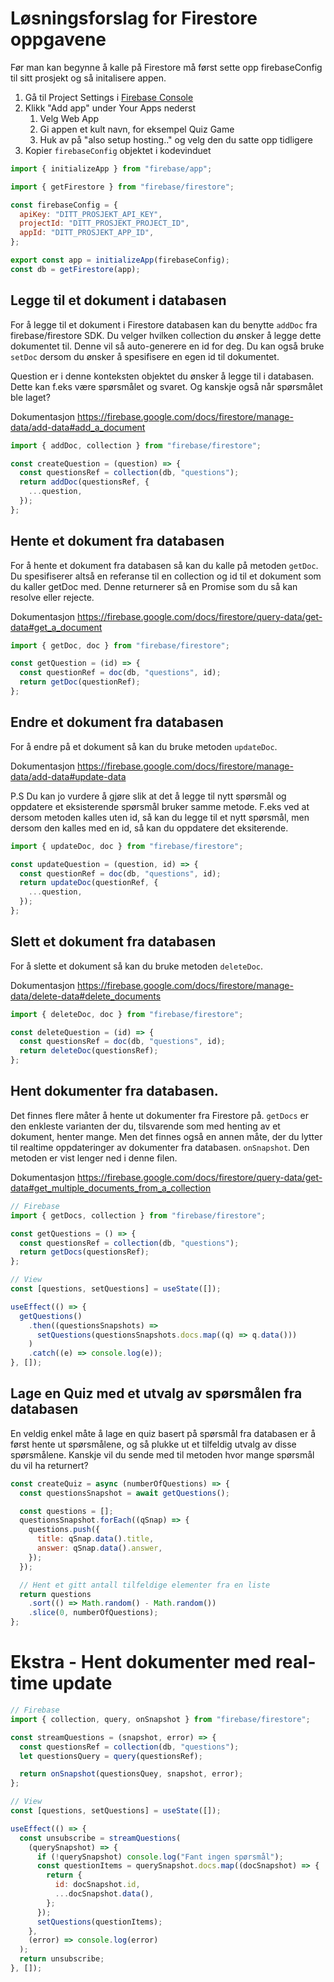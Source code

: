 # Løsningsforslag for Firestore oppgavene

Før man kan begynne å kalle på Firestore må først sette opp firebaseConfig til sitt prosjekt og så initalisere appen.

1. Gå til Project Settings i [Firebase Console](https://console.firebase.google.com)
2. Klikk "Add app" under Your Apps nederst
    1. Velg Web App
    2. Gi appen et kult navn, for eksempel Quiz Game
    3. Huk av på "also setup hosting.." og velg den du satte opp tidligere
3. Kopier `firebaseConfig` objektet i kodevinduet

```js
import { initializeApp } from "firebase/app";

import { getFirestore } from "firebase/firestore";

const firebaseConfig = {
  apiKey: "DITT_PROSJEKT_API_KEY",
  projectId: "DITT_PROSJEKT_PROJECT_ID",
  appId: "DITT_PROSJEKT_APP_ID",
};

export const app = initializeApp(firebaseConfig);
const db = getFirestore(app);
```

## Legge til et dokument i databasen

For å legge til et dokument i Firestore databasen kan du benytte `addDoc` fra firebase/firestore SDK. Du velger hvilken collection du ønsker å legge dette dokumentet til. Denne vil så auto-generere en id for deg. Du kan også bruke `setDoc` dersom du ønsker å spesifisere en egen id til dokumentet.

Question er i denne konteksten objektet du ønsker å legge til i databasen. Dette kan f.eks være spørsmålet og svaret. Og kanskje også når spørsmålet ble laget?

Dokumentasjon https://firebase.google.com/docs/firestore/manage-data/add-data#add_a_document

```js
import { addDoc, collection } from "firebase/firestore";

const createQuestion = (question) => {
  const questionsRef = collection(db, "questions");
  return addDoc(questionsRef, {
    ...question,
  });
};
```

## Hente et dokument fra databasen

For å hente et dokument fra databasen så kan du kalle på metoden `getDoc`. Du spesifiserer altså en referanse til en collection og id til et dokument som du kaller getDoc med. Denne returnerer så en Promise som du så kan resolve eller rejecte.

Dokumentasjon https://firebase.google.com/docs/firestore/query-data/get-data#get_a_document

```js
import { getDoc, doc } from "firebase/firestore";

const getQuestion = (id) => {
  const questionRef = doc(db, "questions", id);
  return getDoc(questionRef);
};
```

## Endre et dokument fra databasen

For å endre på et dokument så kan du bruke metoden `updateDoc`.

Dokumentasjon https://firebase.google.com/docs/firestore/manage-data/add-data#update-data

P.S Du kan jo vurdere å gjøre slik at det å legge til nytt spørsmål og oppdatere et eksisterende spørsmål bruker samme metode. F.eks ved at dersom metoden kalles uten id, så kan du legge til et nytt spørsmål, men dersom den kalles med en id, så kan du oppdatere det eksiterende.

```js
import { updateDoc, doc } from "firebase/firestore";

const updateQuestion = (question, id) => {
  const questionRef = doc(db, "questions", id);
  return updateDoc(questionRef, {
    ...question,
  });
};
```

## Slett et dokument fra databasen

For å slette et dokument så kan du bruke metoden `deleteDoc`.

Dokumentasjon https://firebase.google.com/docs/firestore/manage-data/delete-data#delete_documents

```js
import { deleteDoc, doc } from "firebase/firestore";

const deleteQuestion = (id) => {
  const questionsRef = doc(db, "questions", id);
  return deleteDoc(questionsRef);
};
```

## Hent dokumenter fra databasen.

Det finnes flere måter å hente ut dokumenter fra Firestore på. `getDocs` er den enkleste varianten der du, tilsvarende som med henting av et dokument, henter mange. Men det finnes også en annen måte, der du lytter til realtime oppdateringer av dokumenter fra databasen. `onSnapshot`. Den metoden er vist lenger ned i denne filen.

Dokumentasjon https://firebase.google.com/docs/firestore/query-data/get-data#get_multiple_documents_from_a_collection

```js
// Firebase
import { getDocs, collection } from "firebase/firestore";

const getQuestions = () => {
  const questionsRef = collection(db, "questions");
  return getDocs(questionsRef);
};

// View
const [questions, setQuestions] = useState([]);

useEffect(() => {
  getQuestions()
    .then((questionsSnapshots) =>
      setQuestions(questionsSnapshots.docs.map((q) => q.data()))
    )
    .catch((e) => console.log(e));
}, []);
```

## Lage en Quiz med et utvalg av spørsmålen fra databasen

En veldig enkel måte å lage en quiz basert på spørsmål fra databasen er å først hente ut spørsmålene, og så plukke ut et tilfeldig utvalg av disse spørsmålene. Kanskje vil du sende med til metoden hvor mange spørsmål du vil ha returnert?

```js
const createQuiz = async (numberOfQuestions) => {
  const questionsSnapshot = await getQuestions();

  const questions = [];
  questionsSnapshot.forEach((qSnap) => {
    questions.push({
      title: qSnap.data().title,
      answer: qSnap.data().answer,
    });
  });

  // Hent et gitt antall tilfeldige elementer fra en liste
  return questions
    .sort(() => Math.random() - Math.random())
    .slice(0, numberOfQuestions);
};
```

# Ekstra - Hent dokumenter med real-time update

```js
// Firebase
import { collection, query, onSnapshot } from "firebase/firestore";

const streamQuestions = (snapshot, error) => {
  const questionsRef = collection(db, "questions");
  let questionsQuery = query(questionsRef);

  return onSnapshot(questionsQuey, snapshot, error);
};

// View
const [questions, setQuestions] = useState([]);

useEffect(() => {
  const unsubscribe = streamQuestions(
    (querySnapshot) => {
      if (!querySnapshot) console.log("Fant ingen spørsmål");
      const questionItems = querySnapshot.docs.map((docSnapshot) => {
        return {
          id: docSnapshot.id,
          ...docSnapshot.data(),
        };
      });
      setQuestions(questionItems);
    },
    (error) => console.log(error)
  );
  return unsubscribe;
}, []);
```
